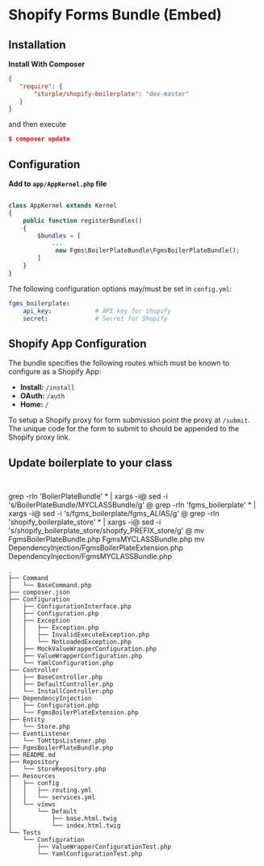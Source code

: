 # Shopify Forms Bundle (Embed)

## Installation

**Install With Composer**

```json
{
   "require": {
       "sturple/shopify-boilerplate": "dev-master"
   }
}

```

and then execute

```json
$ composer update
```


## Configuration

**Add to ```app/AppKernel.php``` file**

```php

class AppKernel extends Kernel
{
    public function registerBundles()
    {
        $bundles = [
            ...
             new Fgms\BoilerPlateBundle\FgmsBoilerPlateBundle();
        ]
    }
}

```

The following configuration options may/must be set in `config.yml`:

```yaml
fgms_boilerplate:
    api_key:            # API key for Shopify
    secret:             # Secret for Shopify
```

## Shopify App Configuration

The bundle specifies the following routes which must be known to configure as a Shopify App:

- **Install:** `/install`
- **OAuth:** `/auth`
- **Home:** `/`

To setup a Shopify proxy for form submission point the proxy at `/submit`.  The unique code for the form to submit to should be appended to the Shopify proxy link.


## Update boilerplate to your class

```


```
grep -rln 'BoilerPlateBundle' * | xargs -i@ sed -i 's/BoilerPlateBundle/MYCLASSBundle/g' @
grep -rln 'fgms_boilerplate' * | xargs -i@ sed -i 's/fgms_boilerplate/fgms_ALIAS/g' @
grep -rln 'shopify_boilerplate_store' * | xargs -i@ sed -i 's/shopify_boilerplate_store/shopify_PREFIX_store/g' @
mv FgmsBoilerPlateBundle.php FgmsMYCLASSBundle.php
mv DependencyInjection/FgmsBoilerPlateExtension.php DependencyInjection/FgmsMYCLASSBundle.php

```
.
├── Command
│   └── BaseCommand.php
├── composer.json
├── Configuration
│   ├── ConfigurationInterface.php
│   ├── Configuration.php
│   ├── Exception
│   │   ├── Exception.php
│   │   ├── InvalidExecuteException.php
│   │   └── NotLoadedException.php
│   ├── MockValueWrapperConfiguration.php
│   ├── ValueWrapperConfiguration.php
│   └── YamlConfiguration.php
├── Controller
│   ├── BaseController.php
│   ├── DefaultController.php
│   └── InstallController.php
├── DependencyInjection
│   ├── Configuration.php
│   └── FgmsBoilerPlateExtension.php
├── Entity
│   └── Store.php
├── EventListener
│   └── ToHttpsListener.php
├── FgmsBoilerPlateBundle.php
├── README.md
├── Repository
│   └── StoreRepository.php
├── Resources
│   ├── config
│   │   ├── routing.yml
│   │   └── services.yml
│   └── views
│       └── Default
│           ├── base.html.twig
│           └── index.html.twig
└── Tests
    └── Configuration
        ├── ValueWrapperConfigurationTest.php
        └── YamlConfigurationTest.php

```